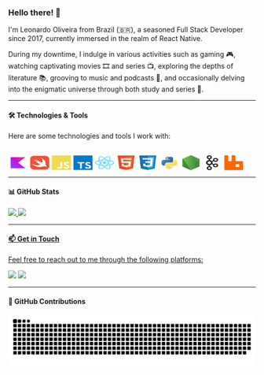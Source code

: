 ### Hello there! 👋

I'm Leonardo Oliveira from Brazil (🇧🇷), a seasoned Full Stack Developer since 2017, currently immersed in the realm of React Native.

During my downtime, I indulge in various activities such as gaming 🎮, watching captivating movies 🎞️ and series 📺, exploring the depths of literature 📚, grooving to music and podcasts 🎵, and occasionally delving into the enigmatic universe through both study and series 🌌.

---

#### 🛠️ Technologies & Tools

Here are some technologies and tools I work with:

<div style="display: inline_block"><br>
  <img align="center" alt="Kotlin" height="30" width="40" src="https://raw.githubusercontent.com/devicons/devicon/master/icons/kotlin/kotlin-original.svg">
  <img align="center" alt="Swift" height="30" width="40" src="https://raw.githubusercontent.com/devicons/devicon/master/icons/swift/swift-original.svg">
  <img align="center" alt="JavaScript" height="30" width="40" src="https://raw.githubusercontent.com/devicons/devicon/master/icons/javascript/javascript-plain.svg">
  <img align="center" alt="TypeScript" height="30" width="40" src="https://raw.githubusercontent.com/devicons/devicon/master/icons/typescript/typescript-plain.svg">
  <img align="center" alt="React" height="30" width="40" src="https://raw.githubusercontent.com/devicons/devicon/master/icons/react/react-original.svg">
  <img align="center" alt="HTML5" height="30" width="40" src="https://raw.githubusercontent.com/devicons/devicon/master/icons/html5/html5-original.svg">
  <img align="center" alt="CSS3" height="30" width="40" src="https://raw.githubusercontent.com/devicons/devicon/master/icons/css3/css3-original.svg">
  <img align="center" alt="Python" height="30" width="40" src="https://raw.githubusercontent.com/devicons/devicon/master/icons/python/python-original.svg">
  <img align="center" alt="Node.js" height="30" width="40" src="https://raw.githubusercontent.com/devicons/devicon/master/icons/nodejs/nodejs-original.svg">
  <img align="center" alt="Kafka" height="30" width="40" src="https://raw.githubusercontent.com/devicons/devicon/master/icons/apachekafka/apachekafka-original.svg">
  <img align="center" alt="RabbitMQ" height="30" width="40" src="https://raw.githubusercontent.com/devicons/devicon/master/icons/rabbitmq/rabbitmq-original.svg">
</div>

---

#### 📊 GitHub Stats

<div>
  <a href="https://github.com/leofolive">
  <img height="180em" src="https://github-readme-stats.vercel.app/api?username=leofolive&show_icons=true&theme=midnight-purple&include_all_commits=true&count_private=true&hide=stars"/>
  <img height="180em" src="https://github-readme-stats.vercel.app/api/top-langs/?username=leofolive&layout=compact&langs_count=10&theme=midnight-purple"/>

</div>

---

#### 📫 Get in Touch

Feel free to reach out to me through the following platforms:

<div> 
  <a href="mailto:leonardo.oliveira@mobeuv.com"><img src="https://img.shields.io/badge/-Gmail-%23333?style=for-the-badge&logo=gmail&logoColor=white" target="_blank"></a>
  <a href="https://www.linkedin.com/in/lfmaker" target="_blank"><img src="https://img.shields.io/badge/-LinkedIn-%230077B5?style=for-the-badge&logo=linkedin&logoColor=white" target="_blank"></a> 
</div>

---

#### 🐍 GitHub Contributions

![Snake animation](https://github.com/LFMAKER/LFMAKER/blob/output/github-contribution-grid-snake.svg)
